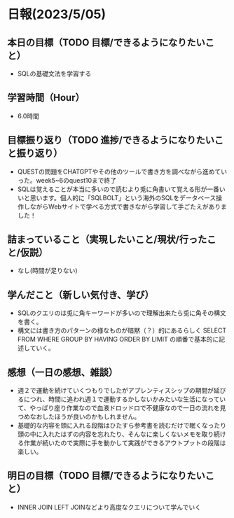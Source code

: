 # 日報(2023/5/05)

## 本日の目標（TODO 目標/できるようになりたいこと）

- SQLの基礎文法を学習する

## 学習時間（Hour）
- 6.0時間

## 目標振り返り（TODO 進捗/できるようになりたいこと振り返り）

- QUESTの問題をCHATGPTやその他のツールで書き方を調べながら進めていった。week5~6のquest10まで終了
- SQLは覚えることが本当に多いので読むより兎に角書いて覚える形が一番いいと思います。個人的に「SQLBOLT」という海外のSQLをデータベース操作しながらWebサイトで学べる方式で書きながら学習して手ごたえがありました！

## 詰まっていること（実現したいこと/現状/行ったこと/仮説）

- なし(時間が足りない)


## 学んだこと（新しい気付き、学び）

- SQLのクエリのは兎に角キーワードが多いので理解出来たら兎に角その構文を書く。
- 構文には書き方のパターンの様なものが暗黙（？）的にあるらしく
SELECT
FROM
WHERE
GROUP BY
HAVING
ORDER BY
LIMIT
の順番で基本的に記述していく。

## 感想（一日の感想、雑談）

- 週２で運動を続けていくつもりでしたがアプレンティスシップの期間が延びるにつれ、時間に追われ週１で運動するかしないかみたいな生活になっていて、やっぱり座り作業なので血液ドロッドロで不健康なので一日の流れを見つめなおしたほうが良いのかもしれません。
- 基礎的な内容を頭に入れる段階はひたすら参考書を読むだけで眠くなったり頭の中に入れたはずの内容を忘れたり、そんなに楽しくないメモを取り続ける作業が続いたので実際に手を動かして実践ができるアウトプットの段階は楽しい。

## 明日の目標（TODO 目標/できるようになりたいこと）

- INNER JOIN LEFT JOINなどより高度なクエリについて学んでいく